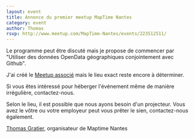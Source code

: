 ```yaml
---
layout: event
title: Annonce du premier meetup MapTime Nantes
category: event
author: Thomas
rsvp: http://www.meetup.com/MapTime-Nantes/events/223512511/
---
```


Le programme peut être discuté mais je propose de commencer par "Utiliser des données OpenData géographiques conjointement avec Github".

J'ai créé le [Meetup associé](http://www.meetup.com/MapTime-Nantes/events/223512511/) mais le lieu exact reste encore à déterminer.

Si vous êtes intéressé pour héberger l'événement même de manière irrégulière, contactez-nous.

Selon le lieu, il est possible que nous ayons besoin d'un projecteur. Vous avez le vôtre ou votre employeur peut vous prêter le sien, contactez-nous également.

[Thomas Gratier](http://twitter.com/ThomasG77), organisateur de Maptime Nantes
